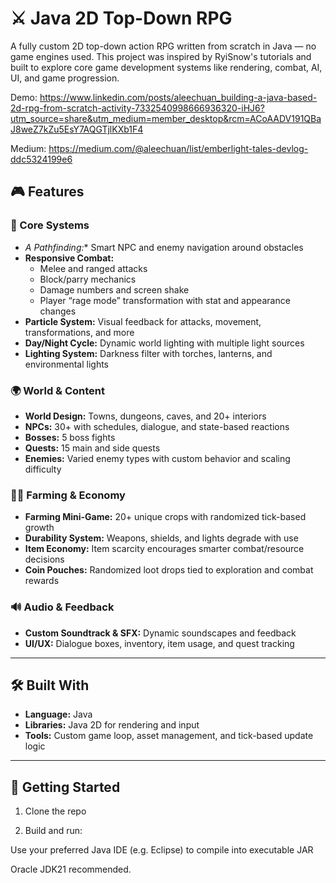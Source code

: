 # ⚔️ Java 2D Top-Down RPG

A fully custom 2D top-down action RPG written from scratch in Java — no game engines used. This project was inspired by RyiSnow's tutorials and built to explore core game development systems like rendering, combat, AI, UI, and game progression.

Demo: https://www.linkedin.com/posts/aleechuan_building-a-java-based-2d-rpg-from-scratch-activity-7332540998666936320-iHJ6?utm_source=share&utm_medium=member_desktop&rcm=ACoAADV191QBaJ8weZ7kZu5EsY7AQGTjlKXb1F4

Medium: https://medium.com/@aleechuan/list/emberlight-tales-devlog-ddc5324199e6

## 🎮 Features

### 🧠 Core Systems
- **A* Pathfinding:** Smart NPC and enemy navigation around obstacles
- **Responsive Combat:** 
  - Melee and ranged attacks
  - Block/parry mechanics
  - Damage numbers and screen shake
  - Player “rage mode” transformation with stat and appearance changes
- **Particle System:** Visual feedback for attacks, movement, transformations, and more
- **Day/Night Cycle:** Dynamic world lighting with multiple light sources
- **Lighting System:** Darkness filter with torches, lanterns, and environmental lights

### 🌍 World & Content
- **World Design:** Towns, dungeons, caves, and 20+ interiors
- **NPCs:** 30+ with schedules, dialogue, and state-based reactions
- **Bosses:** 5 boss fights
- **Quests:** 15 main and side quests
- **Enemies:** Varied enemy types with custom behavior and scaling difficulty

### 🧑‍🌾 Farming & Economy
- **Farming Mini-Game:** 20+ unique crops with randomized tick-based growth
- **Durability System:** Weapons, shields, and lights degrade with use
- **Item Economy:** Item scarcity encourages smarter combat/resource decisions
- **Coin Pouches:** Randomized loot drops tied to exploration and combat rewards

### 🔊 Audio & Feedback
- **Custom Soundtrack & SFX:** Dynamic soundscapes and feedback
- **UI/UX:** Dialogue boxes, inventory, item usage, and quest tracking

---

## 🛠️ Built With

- **Language:** Java
- **Libraries:** Java 2D for rendering and input
- **Tools:** Custom game loop, asset management, and tick-based update logic

---

## 🚀 Getting Started


1. Clone the repo

2. Build and run:

Use your preferred Java IDE (e.g. Eclipse) to compile into executable JAR

Oracle JDK21 recommended.

